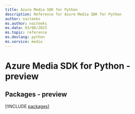 ```yaml
---
title: Azure Media SDK for Python
description: Reference for Azure Media SDK for Python
author: naiteeks
ms.author: naiteeks
ms.data: 03/08/2023
ms.topic: reference
ms.devlang: python
ms.service: media
---
```

# Azure Media SDK for Python - preview
## Packages - preview
[!INCLUDE [packages](media-index.md)]